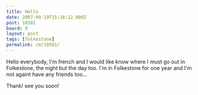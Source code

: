 ```yaml
---
title: Hello
date: 2007-09-19T15:18:12.000Z
post: 10501
board: 8
layout: post
tags: [folkestone]
permalink: /m/10501/
---
```

Hello everybody,
I'm french and I would like know where I must go out in Folkestone, the night but the day too.
I'm in Folkestone for one year and I'm not againt have any friends too...

Thank! see you soon!
